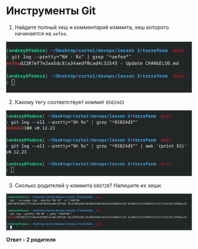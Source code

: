 # Инструменты Git

1. Найдите полный хеш и комментарий коммита, хеш которого начинается на ` aefea `.

![all text](/doc/img/git-tools/1.png)

2. Какому тегу соответствует коммит ` 85024d3 `

![all text](/doc/img/git-tools/2.png)

3. Сколько родителей у коммита ` b8d720 `? Напишите их хеши.

![all text](/doc/img/git-tools/3.png)

**Ответ - 2 родителя**

